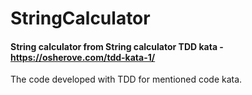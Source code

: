 # StringCalculator

#### String calculator from String calculator TDD kata - https://osherove.com/tdd-kata-1/

The code developed with TDD for mentioned code kata.